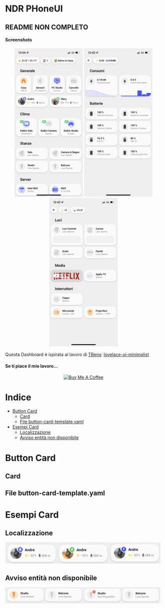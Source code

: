 # NDR PHoneUI

## README NON COMPLETO

#### Screenshots

<p align="center">
<img src="/www/screenshots/home_9.png" width="220" /> <img src="/www/screenshots/power.png" width="220" /> <img src="/www/screenshots/room.png" width="220" />
</p>

Questa Dashboard è ispirata al lavoro di [TBens](https://github.com/TBens): [lovelace-ui-minimalist](https://github.com/TBens/lovelace-ui-minimalist#cards)

#### Se ti piace il mio lavoro...

<p align="center">
<a href="https://www.buymeacoffee.com/Ndr91" target="_blank"><img src="https://cdn.buymeacoffee.com/buttons/default-orange.png" alt="Buy Me A Coffee" height="41" width="174"></a>
</p>

# Indice

- [Button Card](#button-card)
  - [Card](#card)
  - [File button-card-template.yaml](#file-button-card-template.yaml)  
- [Esempi Card](#esempi-card)
  - [Localizzazione](#localizzazione)
  - [Avviso entità non disponibile](#avviso-entità-non-disponibile)  

# Button Card


## Card


## File button-card-template.yaml


# Esempi Card
## Localizzazione
<img src="/www/screenshots/location.png" width="500" />

## Avviso entità non disponibile
<img src="/www/screenshots/state_warning.png" width="500" />
